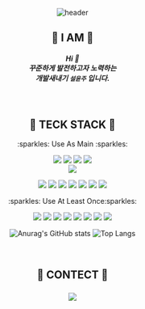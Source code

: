 <div align ='center'>

![header](https://capsule-render.vercel.app/api?type=waving&color=auto&height=300&section=header&text=Welcome&fontAlignY=40&fontSize=90&desc=Seol's%20GitHub%20Profile&descSize=20&descAlign=65)
</div>

## <div align='center'> :gem: I AM :gem: </div>

##### <div align='center'>Hi :raised_hands: <br /> 꾸준하게 발전하고자 노력하는 <br /> 개발새내기 `설윤주` 입니다.</div>
<!-- <div align='center'> 


[![Anurag's GitHub stats](https://github-readme-stats.vercel.app/api?username=YJ-SEOL&show_icons=true&theme=tokyonight)](https://github.com/anuraghazra/github-readme-stats)
</div> -->

<br />

## <div align='center'>:gem: TECK STACK :gem:</div>

  <p align='center'> :sparkles: Use As Main :sparkles: </p>

<div align='center'>
<img src="https://img.shields.io/badge/Slack-4A154B?style=flat-square&logo=Slack&logoColor=white"/> <img src="https://img.shields.io/badge/Notion-000000?style=flat-square&logo=Notion&logoColor=white"/> <img src="https://img.shields.io/badge/Git-F05032?style=flat-square&logo=Git&logoColor=white"/> <img src="https://img.shields.io/badge/GitHub-181717?style=flat-square&logo=GitHub&logoColor=white"/>
<br />
<img src="https://img.shields.io/badge/VSCode-007ACC?style=flat-square&logo=VisualStudioCode&logoColor=white"/>
<br />

<img src="https://img.shields.io/badge/HTML-E34F26?style=flat-square&logo=HTML5&logoColor=white"/> <img src="https://img.shields.io/badge/CSS-1572B6?style=flat-square&logo=CSS3&logoColor=white"/> <img src="https://img.shields.io/badge/JavaScript-F7DF1E?style=flat-square&logo=JavaScript&logoColor=white"/>   <img src="https://img.shields.io/badge/JAVA-007396?style=flat-square&logo=OpenJDK&logoColor=white"/>
<img src="https://img.shields.io/badge/React-61DAFB?style=flat-square&logo=React&logoColor=white"/>  <img src="https://img.shields.io/badge/React Router-CA4245?style=flat-square&logo=React Router&logoColor=white"/>  <img src="https://img.shields.io/badge/Bootstrap-7952B3?style=flat-square&logo=Bootstrap&logoColor=white"/> 


<p align='center'>  :sparkles: Use At Least Once:sparkles: 

<img src="https://img.shields.io/badge/Vue.js-4FC08D?style=flat-square&logo=Vue.js&logoColor=white"/> <img src="https://img.shields.io/badge/Oracle-F80000?style=flat-square&logo=Oracle&logoColor=white"/> 
     <img src="https://img.shields.io/badge/IntelliJ IDEA-000000?style=flat-square&logo=IntelliJ IDEA&logoColor=white"/> <img src="https://img.shields.io/badge/Spring Boot-6DB33F?style=flat-square&logo=Spring Boot&logoColor=white"/> <img src="https://img.shields.io/badge/Postman-FF6C37?style=flat-square&logo=Postman&logoColor=white"/>
     <img src="https://img.shields.io/badge/MySQL-4479A1?style=flat-square&logo=MySQL&logoColor=white"/> <img src="https://img.shields.io/badge/styled-components-DB7093?style=flat-square&logo=styled-components&logoColor=white"/> <img src="https://img.shields.io/badge/Sass-CC6699?style=flat-square&logo=Sass&logoColor=white"/>


![Anurag's GitHub stats](https://github-readme-stats.vercel.app/api?username=YJ-SEOL&hide=css&langs_count=4&layout=compact&theme=tokyonight)
  ![Top Langs](https://github-readme-stats.vercel.app/api/top-langs/?username=YJ-SEOL&layout=compact&theme=tokyonight)
  
<br />

## <div align='center'>:gem: CONTECT :gem:</div>

##### <div align='center'>
  <a href='mailto:7518seol@gmail.com'>
    <img src="https://img.shields.io/badge/ GMAIL-EA4335?style=flat-square&logo=Gmail&logoColor=white"&link=mailto:7518@gmail.com/> 
  </a>
  </div>

  


